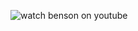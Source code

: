 ![watch benson on youtube](watchbenson\watchbenson.png)

<!--i need more power-->
<!--i can't escape-->
